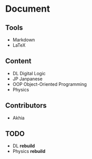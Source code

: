 # Document

## Tools

- Markdown
- LaTeX

## Content

- DL Digital Logic
- JP Janpanese
- OOP Object-Oriented Programming
- Physics

## Contributors

- Akhia

## TODO

- DL **rebuild**
- Physics **rebuild**
